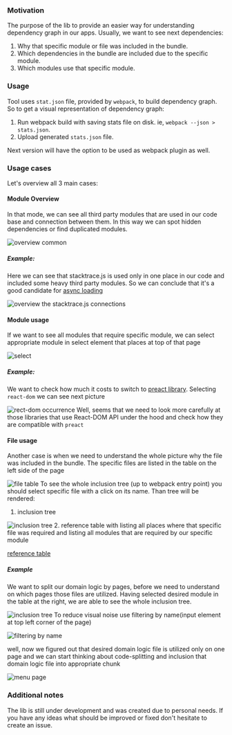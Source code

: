 ### Motivation
The purpose of the lib to provide an easier way for understanding dependency graph in our apps.
Usually, we want to see next dependencies:
1. Why that specific module or file was included in the bundle.
2. Which dependencies in the bundle are included due to the specific module.
3. Which modules use that specific module.

### Usage
Tool uses `stat.json` file, provided by `webpack`, to build dependency graph.
So to get a visual representation of dependency graph:
1. Run webpack build with saving stats file on disk. ie, `webpack --json > stats.json`.
3. Upload generated `stats.json` file.

Next version will have the option to be used as webpack plugin as well.

### Usage cases
Let's overview all 3 main cases:
#### Module Overview
In that mode, we can see all third party modules that are used in our code base and
connection between them. In this way we can spot hidden dependencies or find duplicated modules.

![overview common](http://i.imgur.com/x0h1o6Z.png)
##### Example:
Here we can see that stacktrace.js is used only in one place in our code and included some
heavy third party modules. So we can conclude that it's a good candidate for [async loading](https://webpack.js.org/guides/code-splitting-async/)

![overview the stacktrace.js connections](http://i.imgur.com/v4m14c1.png)

#### Module usage
If we want to see all modules that require specific module, we can select appropriate module
in select element that places at top of that page

![select](http://i.imgur.com/Jozdufk.png)

##### Example:
We want to check how much it costs to switch to [preact library](https://github.com/developit/preact-compat). Selecting `react-dom` we can see next picture

![rect-dom occurrence](http://i.imgur.com/9hRJtP4.png)
Well, seems that we need to look more carefully at those libraries that use React-DOM API under the hood
and check how they are compatible with `preact`

#### File usage
Another case is when we need to understand the whole picture why the file was included in the bundle.
The specific files are listed in the table on the left side of the page

![file table](http://i.imgur.com/w6REQi6.png)
To see the whole inclusion tree (up to webpack entry point) you should select specific file with a click on its name.
Than tree will be rendered:
1. inclusion tree

![inclusion tree](http://i.imgur.com/gyl7ewr.png)
2. reference table with listing all places where that specific file was required and listing all modules that are required by our specific module

[reference table](http://i.imgur.com/Wwn2ICf.png)
##### Example
We want to split our domain logic by pages, before we need to understand on which pages those files
are utilized. Having selected desired module in the table at the right, we are able to see the whole
inclusion tree.

![inclusion tree](http://i.imgur.com/2ywZpWw.png)
To reduce visual noise use filtering by name(input element at top left corner of the page)

![filtering by name](http://i.imgur.com/70mifYn.png)


well, now we figured out that desired domain logic file is utilized only on one page and we can start thinking
about code-splitting and inclusion that domain logic file into appropriate chunk

![menu page](http://i.imgur.com/zz9i1lJ.png)


### Additional notes
The lib is still under development and was created due to personal needs. If you have any ideas what should be improved or fixed don't hesitate to create an issue.

